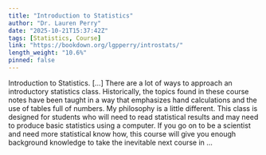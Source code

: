 ```yaml
---
title: "Introduction to Statistics"
author: "Dr. Lauren Perry"
date: "2025-10-21T15:37:42Z"
tags: [Statistics, Course]
link: "https://bookdown.org/lgpperry/introstats/"
length_weight: "10.6%"
pinned: false
---
```


Introduction to Statistics. [...] There are a lot of ways to approach an introductory statistics class. Historically, the topics found in these course notes have been taught in a way that emphasizes hand calculations and the use of tables full of numbers. My philosophy is a little different. This class is designed for students who will need to read statistical results and may need to produce basic statistics using a computer. If you go on to be a scientist and need more statistical know how, this course will give you enough background knowledge to take the inevitable next course in ...
